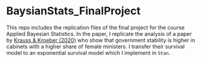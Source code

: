 # BaysianStats_FinalProject

This repo includes the replication files of the final project for the course Applied Bayesian Statistics. In the paper, I replicate the analysis of a paper by [Krauss & Kroeber (2020)](https://www.tandfonline.com/doi/full/10.1080/13501763.2020.1773905) who show that government stability is higher in cabinets with a higher share of female ministers. I transfer their survival model to an exponential survival model which I implement in `Stan`.  